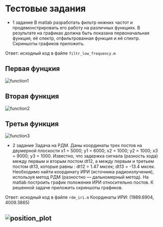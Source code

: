 # Тестовые задания

* 1 задание
В matlab разработать фильтр нижних частот и продемонстрировать его работу на
различных функциях. В результате на графиках должна быть показана
первоначальная функция, её спектр, отфильтрованная функция и её спектр.
Скриншоты графиков приложить.

Ответ: исходный код в файле ```filtr_low_frequency.m```

## Первая фунцкия
![function1](https://github.com/1337nemojj/testtask/assets/36542035/5b6fa044-66eb-4e37-93d2-58d3ebc9907d)

## Вторая функция
![function2](https://github.com/1337nemojj/testtask/assets/36542035/4504f34c-088c-47a3-b56f-3662c457a19b)

## Третья функция
![function3](https://github.com/1337nemojj/testtask/assets/36542035/571e14e5-ae1f-48a5-ac85-fd7c59772b6f)

* 2 задание
  Задача на РДМ.
  Даны координаты трех постов на двумерной плоскости
  x1 = 5000;
  y1 = 6000;
  x2 = 1000;
  y2 = 1000;
  x3 = 9000;
  y3 = 1000.
  Известно, что задержка сигнала (разность хода) между первым и вторым постом
  dt12, а между первым и третьем постом dt13, которые равны :
  dt12 = 1.47 мксек;
  dt13 = -13.4 мксек.
  Необходимо найти координату ИРИ (источника радиоизлучения), используя метод
  РДМ (разностно — дальномерный метод). На matlab построить график положения
  ИРИ относительно постов. К решенной задаче приложить скриншоты графиков.

Ответ:
исходный код в файле ```rdm_iri.m```
Координаты ИРИ: (1989.6904, 4009.3865)

## ![position_plot](https://github.com/1337nemojj/testtask/assets/36542035/b0390180-4ef0-4eab-b203-dcbb33cec44a)
